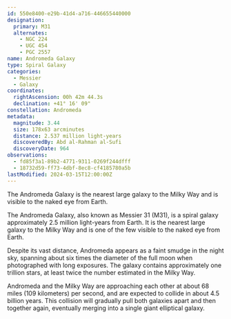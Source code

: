 ```yaml
---
id: 550e8400-e29b-41d4-a716-446655440000
designation:
  primary: M31
  alternates:
    - NGC 224
    - UGC 454
    - PGC 2557
name: Andromeda Galaxy
type: Spiral Galaxy
categories:
  - Messier
  - Galaxy
coordinates:
  rightAscension: 00h 42m 44.3s
  declination: +41° 16' 09"
constellation: Andromeda  
metadata:
  magnitude: 3.44
  size: 178x63 arcminutes
  distance: 2.537 million light-years
  discoveredBy: Abd al-Rahman al-Sufi
  discoveryDate: 964
observations:
  - fd85f3a1-89b2-4771-9311-0269f244dfff
  - 18732d59-ff73-4dbf-8ec8-cf4185780a5b
lastModified: 2024-03-15T12:00:00Z
---
```

The Andromeda Galaxy is the nearest large galaxy to the Milky Way and is visible to the naked eye from Earth.

The Andromeda Galaxy, also known as Messier 31 (M31), is a spiral galaxy approximately 2.5 million light-years from Earth. It is the nearest large galaxy to the Milky Way and is one of the few visible to the naked eye from Earth.

Despite its vast distance, Andromeda appears as a faint smudge in the night sky, spanning about six times the diameter of the full moon when photographed with long exposures. The galaxy contains approximately one trillion stars, at least twice the number estimated in the Milky Way.

Andromeda and the Milky Way are approaching each other at about 68 miles (109 kilometers) per second, and are expected to collide in about 4.5 billion years. This collision will gradually pull both galaxies apart and then together again, eventually merging into a single giant elliptical galaxy.